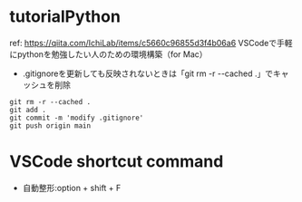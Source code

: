 # tutorialPython

ref: https://qiita.com/IchiLab/items/c5660c96855d3f4b06a6
  VSCodeで手軽にpythonを勉強したい人のための環境構築（for Mac）

- .gitignoreを更新しても反映されないときは「git rm -r --cached .」でキャッシュを削除
```
git rm -r --cached .
git add .
git commit -m 'modify .gitignore'
git push origin main
```

# VSCode shortcut command
- 自動整形:option + shift + F

